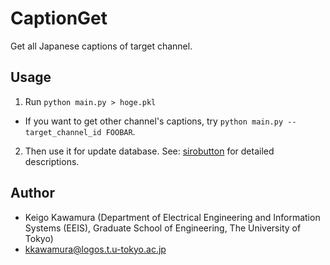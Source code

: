 CaptionGet
====

Get all Japanese captions of target channel.

## Usage

1. Run `python main.py > hoge.pkl`
 - If you want to get other channel's captions, try `python main.py --target_channel_id FOOBAR`.
2. Then use it for update database. See: [sirobutton](https://github.com/KKawamura1/sirobutton) for detailed descriptions.


## Author

- Keigo Kawamura (Department of Electrical Engineering and Information Systems (EEIS), Graduate School of Engineering, The University of Tokyo)
 - kkawamura@logos.t.u-tokyo.ac.jp
 
